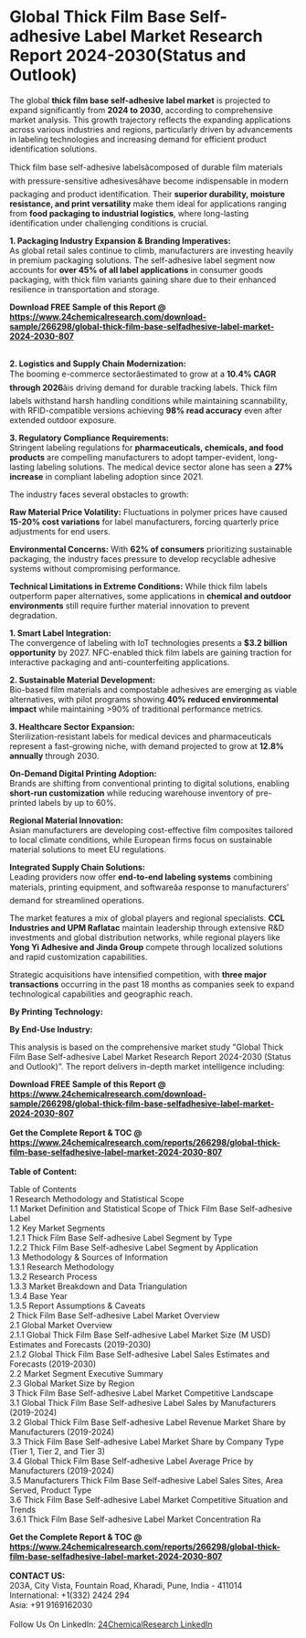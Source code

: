 <h1>Global Thick Film Base Self-adhesive Label Market Research Report 2024-2030(Status and Outlook)</h1><p>The global <strong>thick film base self-adhesive label market</strong> is projected to expand significantly from <strong>2024 to 2030</strong>, according to comprehensive market analysis. This growth trajectory reflects the expanding applications across various industries and regions, particularly driven by advancements in labeling technologies and increasing demand for efficient product identification solutions.</p><p>Thick film base self-adhesive labelsâcomposed of durable film materials with pressure-sensitive adhesivesâhave become indispensable in modern packaging and product identification. Their <strong>superior durability, moisture resistance, and print versatility</strong> make them ideal for applications ranging from <strong>food packaging to industrial logistics</strong>, where long-lasting identification under challenging conditions is crucial.</p><p><strong>1. Packaging Industry Expansion &amp; Branding Imperatives:</strong><br>
As global retail sales continue to climb, manufacturers are investing heavily in premium packaging solutions. The self-adhesive label segment now accounts for <strong>over 45% of all label applications</strong> in consumer goods packaging, with thick film variants gaining share due to their enhanced resilience in transportation and storage.</p><div><b>Download FREE Sample of this Report @ 
            <a href="https://www.24chemicalresearch.com/download-sample/266298/global-thick-film-base-selfadhesive-label-market-2024-2030-807">
            https://www.24chemicalresearch.com/download-sample/266298/global-thick-film-base-selfadhesive-label-market-2024-2030-807</a></b></div><br><p><strong>2. Logistics and Supply Chain Modernization:</strong><br>
The booming e-commerce sectorâestimated to grow at a <strong>10.4% CAGR through 2026</strong>âis driving demand for durable tracking labels. Thick film labels withstand harsh handling conditions while maintaining scannability, with RFID-compatible versions achieving <strong>98% read accuracy</strong> even after extended outdoor exposure.</p><p><strong>3. Regulatory Compliance Requirements:</strong><br>
Stringent labeling regulations for <strong>pharmaceuticals, chemicals, and food products</strong> are compelling manufacturers to adopt tamper-evident, long-lasting labeling solutions. The medical device sector alone has seen a <strong>27% increase</strong> in compliant labeling adoption since 2021.</p><p>The industry faces several obstacles to growth:</p><p><strong>Raw Material Price Volatility:</strong> Fluctuations in polymer prices have caused <strong>15-20% cost variations</strong> for label manufacturers, forcing quarterly price adjustments for end users.</p><p><strong>Environmental Concerns:</strong> With <strong>62% of consumers</strong> prioritizing sustainable packaging, the industry faces pressure to develop recyclable adhesive systems without compromising performance.</p><p><strong>Technical Limitations in Extreme Conditions:</strong> While thick film labels outperform paper alternatives, some applications in <strong>chemical and outdoor environments</strong> still require further material innovation to prevent degradation.</p><p><strong>1. Smart Label Integration:</strong><br>
The convergence of labeling with IoT technologies presents a <strong>$3.2 billion opportunity</strong> by 2027. NFC-enabled thick film labels are gaining traction for interactive packaging and anti-counterfeiting applications.</p><p><strong>2. Sustainable Material Development:</strong><br>
Bio-based film materials and compostable adhesives are emerging as viable alternatives, with pilot programs showing <strong>40% reduced environmental impact</strong> while maintaining &gt;90% of traditional performance metrics.</p><p><strong>3. Healthcare Sector Expansion:</strong><br>
Sterilization-resistant labels for medical devices and pharmaceuticals represent a fast-growing niche, with demand projected to grow at <strong>12.8% annually</strong> through 2030.</p><p><strong>On-Demand Digital Printing Adoption:</strong><br>
	Brands are shifting from conventional printing to digital solutions, enabling <strong>short-run customization</strong> while reducing warehouse inventory of pre-printed labels by up to 60%.</p><p><strong>Regional Material Innovation:</strong><br>
	Asian manufacturers are developing cost-effective film composites tailored to local climate conditions, while European firms focus on sustainable material solutions to meet EU regulations.</p><p><strong>Integrated Supply Chain Solutions:</strong><br>
	Leading providers now offer <strong>end-to-end labeling systems</strong> combining materials, printing equipment, and softwareâa response to manufacturers' demand for streamlined operations.</p><p>The market features a mix of global players and regional specialists. <strong>CCL Industries and UPM Raflatac</strong> maintain leadership through extensive R&amp;D investments and global distribution networks, while regional players like <strong>Yong Yi Adhesive and Jinda Group</strong> compete through localized solutions and rapid customization capabilities.</p><p>Strategic acquisitions have intensified competition, with <strong>three major transactions</strong> occurring in the past 18 months as companies seek to expand technological capabilities and geographic reach.</p><p><strong>By Printing Technology:</strong></p><p><strong>By End-Use Industry:</strong></p><p>This analysis is based on the comprehensive market study "Global Thick Film Base Self-adhesive Label Market Research Report 2024-2030 (Status and Outlook)". The report delivers in-depth market intelligence including:</p><div><b>Download FREE Sample of this Report @ 
            <a href="https://www.24chemicalresearch.com/download-sample/266298/global-thick-film-base-selfadhesive-label-market-2024-2030-807">
            https://www.24chemicalresearch.com/download-sample/266298/global-thick-film-base-selfadhesive-label-market-2024-2030-807</a></b></div><br><div><b>Get the Complete Report & TOC @ 
            <a href="https://www.24chemicalresearch.com/reports/266298/global-thick-film-base-selfadhesive-label-market-2024-2030-807">
            https://www.24chemicalresearch.com/reports/266298/global-thick-film-base-selfadhesive-label-market-2024-2030-807</a></b></div><br>
            <b>Table of Content:</b><p>Table of Contents<br />
1 Research Methodology and Statistical Scope<br />
1.1 Market Definition and Statistical Scope of Thick Film Base Self-adhesive Label<br />
1.2 Key Market Segments<br />
1.2.1 Thick Film Base Self-adhesive Label Segment by Type<br />
1.2.2 Thick Film Base Self-adhesive Label Segment by Application<br />
1.3 Methodology & Sources of Information<br />
1.3.1 Research Methodology<br />
1.3.2 Research Process<br />
1.3.3 Market Breakdown and Data Triangulation<br />
1.3.4 Base Year<br />
1.3.5 Report Assumptions & Caveats<br />
2 Thick Film Base Self-adhesive Label Market Overview<br />
2.1 Global Market Overview<br />
2.1.1 Global Thick Film Base Self-adhesive Label Market Size (M USD) Estimates and Forecasts (2019-2030)<br />
2.1.2 Global Thick Film Base Self-adhesive Label Sales Estimates and Forecasts (2019-2030)<br />
2.2 Market Segment Executive Summary<br />
2.3 Global Market Size by Region<br />
3 Thick Film Base Self-adhesive Label Market Competitive Landscape<br />
3.1 Global Thick Film Base Self-adhesive Label Sales by Manufacturers (2019-2024)<br />
3.2 Global Thick Film Base Self-adhesive Label Revenue Market Share by Manufacturers (2019-2024)<br />
3.3 Thick Film Base Self-adhesive Label Market Share by Company Type (Tier 1, Tier 2, and Tier 3)<br />
3.4 Global Thick Film Base Self-adhesive Label Average Price by Manufacturers (2019-2024)<br />
3.5 Manufacturers Thick Film Base Self-adhesive Label Sales Sites, Area Served, Product Type<br />
3.6 Thick Film Base Self-adhesive Label Market Competitive Situation and Trends<br />
3.6.1 Thick Film Base Self-adhesive Label Market Concentration Ra</p><div><b>Get the Complete Report & TOC @ 
            <a href="https://www.24chemicalresearch.com/reports/266298/global-thick-film-base-selfadhesive-label-market-2024-2030-807">
            https://www.24chemicalresearch.com/reports/266298/global-thick-film-base-selfadhesive-label-market-2024-2030-807</a></b></div><br><b>CONTACT US:</b><br>
            203A, City Vista, Fountain Road, Kharadi, Pune, India - 411014<br>
            International: +1(332) 2424 294<br>
            Asia: +91 9169162030 <br><br>
            Follow Us On LinkedIn: <a href="https://www.linkedin.com/company/24chemicalresearch/">24ChemicalResearch LinkedIn</a>